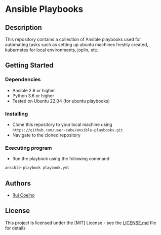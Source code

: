 # Ansible Playbooks

## Description

This repository contains a collection of Ansible playbooks used for automating tasks such as setting up ubuntu machines freshly created, kubernetes for local environments, joplin, etc.

## Getting Started

### Dependencies

* Ansible 2.9 or higher
* Python 3.6 or higher
* Tested on Ubuntu 22.04 (for ubuntu playbooks)

### Installing

* Clone this repository to your local machine using `https://github.com/user-cube/ansible-playbooks.git`
* Navigate to the cloned repository

### Executing program

* Run the playbook using the following command:

```bash
ansible-playbook playbook.yml
```

## Authors

- [Rui Coelho](mailto:rui_m_coelho@icloud.com)


## License

This project is licensed under the [MIT] License - see the [LICENSE.md](./LICENSE) file for details
